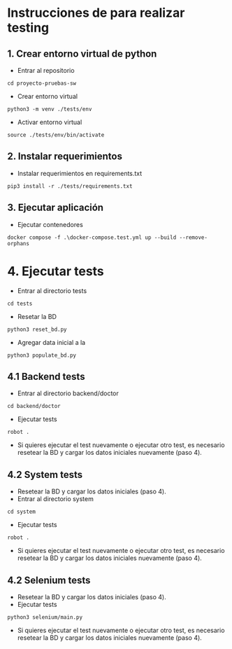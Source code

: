 # Instrucciones de para realizar testing
## 1. Crear entorno virtual de python
- Entrar al repositorio
```
cd proyecto-pruebas-sw
```
- Crear entorno virtual
```
python3 -m venv ./tests/env
```
- Activar entorno virtual
```
source ./tests/env/bin/activate
```

## 2. Instalar requerimientos
- Instalar requerimientos en requirements.txt
```
pip3 install -r ./tests/requirements.txt
```

## 3. Ejecutar aplicación
- Ejecutar contenedores
```
docker compose -f .\docker-compose.test.yml up --build --remove-orphans
```

# 4. Ejecutar tests
- Entrar al directorio tests
```
cd tests
```
- Resetar la BD
```
python3 reset_bd.py
```
- Agregar data inicial a la 
```
python3 populate_bd.py
```
## 4.1 Backend tests
- Entrar al directorio backend/doctor
```
cd backend/doctor
```
- Ejecutar tests
```
robot .
```
- Si quieres ejecutar el test nuevamente o ejecutar otro test, es necesario resetear la BD y cargar los datos iniciales nuevamente (paso 4).

## 4.2 System tests
- Resetear la BD y cargar los datos iniciales (paso 4).
- Entrar al directorio system
```
cd system
```
- Ejecutar tests
```
robot .
```
- Si quieres ejecutar el test nuevamente o ejecutar otro test, es necesario resetear la BD y cargar los datos iniciales nuevamente (paso 4).

## 4.2 Selenium tests
- Resetear la BD y cargar los datos iniciales (paso 4).
- Ejecutar tests
```
python3 selenium/main.py
```
- Si quieres ejecutar el test nuevamente o ejecutar otro test, es necesario resetear la BD y cargar los datos iniciales nuevamente (paso 4).